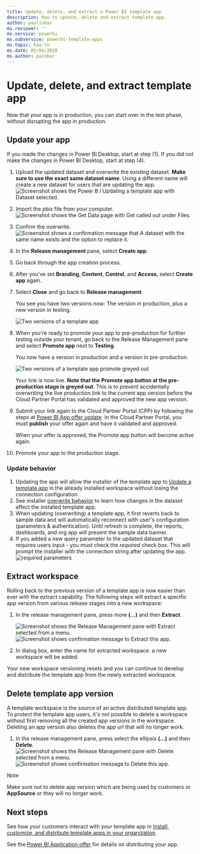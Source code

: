 ```yaml
---
title: Update, delete, and extract a Power BI template app
description: How to update, delete and extract template app.
author: paulinbar
ms.reviewer: ''
ms.service: powerbi
ms.subservice: powerbi-template-apps
ms.topic: how-to
ms.date: 05/04/2020
ms.author: painbar
---
```


# Update, delete, and extract template app

Now that your app is in production, you can start over in the test phase, without disrupting the app in production.
## Update your app

If you made the changes in Power BI Desktop, start at step (1). If you did not make the changes in Power BI Desktop, start at step (4).

1. Upload the updated dataset and overwrite the existing dataset. **Make sure to use the exact same dataset name**. Using a different name will create a new dataset for users that are updating the app.
![Screenshot shows the Power B I Updating a template app with Dataset selected.](media/service-template-apps-update-extract-delete/power-bi-template-app-upload-dataset.png)
1. Import the pbix file from your computer.
![Screenshot shows the Get Data page with Get called out under Files.](media/service-template-apps-update-extract-delete/power-bi-template-app-upload-dataset2.png)
1. Confirm the overwrite.
![Screenshot shows a confirmation message that A dataset with the same name exists and the option to replace it.](media/service-template-apps-update-extract-delete/power-bi-template-app-upload-dataset3.png)

1. In the **Release management** pane, select **Create app**.
1. Go back through the app creation process.
1. After you've set **Branding**, **Content**, **Control**, and **Access**, select **Create app** again.
1. Select **Close** and go back to **Release management**.

   You see you have two versions now: The version in production, plus a new version in testing.

    ![Two versions of a template app](media/service-template-apps-update-extract-delete/power-bi-template-app-update1.png)

1. When you're ready to promote your app to pre-production for further testing outside your tenant, go back to the Release Management pane and select **Promote app** next to **Testing**.

   You now have a version in production and a version in pre-production.

   ![Two versions of a template app promote greyed out](media/service-template-apps-update-extract-delete/power-bi-template-app-update2.png)

   Your link is now live. **Note that the Promote app button at the pre-production stage is greyed out**. This is to prevent accidentally overwriting the live production link to the current app version before the Cloud Partner Portal has validated and approved the new app version.

1. Submit your link again to the Cloud Partner Portal (CPP) by following the steps at [Power BI App offer update](/azure/marketplace/cloud-partner-portal/power-bi/cpp-update-existing-offer). In the Cloud Partner Portal, you must **publish** your offer again and have it validated and approved.

   When your offer is approved, the Promote app button will become active again. 
1. Promote your app to the production stage.
   
### Update behavior

1. Updating the app will allow the installer of the template app to [Update a template app](service-template-apps-install-distribute.md#update-a-template-app) in the already installed workspace without losing the connection configuration.
1. See installer [overwrite behavior](service-template-apps-install-distribute.md#overwrite-behavior) to learn how changes in the dataset affect the installed template app.
1. When updating (overwriting) a template app, it first reverts back to sample data and will automatically reconnect with user's configuration (parameters & authentication). Until refresh is complete, the reports, dashboards, and org app will present the sample data banner.
1. If you added a new query parameter to the updated dataset that requires users input - you must check the *required* check box. This will prompt the installer with the connection string after updating the app.
 ![required parameters](media/service-template-apps-update-extract-delete/power-bi-template-app-upload-dataset4.png)

## Extract workspace
Rolling back to the previous version of a template app is now easier than ever with the extract capability. The following steps will extract a specific app version from various release stages into a new workspace:

1. In the release management pane, press more **(...)** and then **Extract**.

    ![Screenshot shows the Release Management pane with Extract selected from a menu.](media/service-template-apps-update-extract-delete/power-bi-template-app-extract.png)
    ![Screenshot shows confirmation message to Extract this app.](media/service-template-apps-update-extract-delete/power-bi-template-app-extract-dialog.png)
2. In dialog box, enter the name for extracted workspace. a new workspace will be added.

Your new workspace versioning resets and you can continue to develop and distribute the template app from the newly extracted workspace.

## Delete template app version
A template workspace is the source of an active distributed template app. To protect the template app users, it's not possible to delete a workspace without first removing all the created app versions in the workspace.
Deleting an app version also deletes the app url that will no longer work.

1. In the release management pane, press select the ellipsis **(...)** and then **Delete**.
 ![Screenshot shows the Release Management pane with Delete selected from a menu.](media/service-template-apps-update-extract-delete/power-bi-template-app-delete.png)
 ![Screenshot shows confirmation message to Delete this app.](media/service-template-apps-update-extract-delete/power-bi-template-app-delete-dialog.png)

>[!NOTE]
>Make sure not to delete app version which are being used by customers or **AppSource** or they will no longer work.

## Next steps

See how your customers interact with your template app in [Install, customize, and distribute template apps in your organization](service-template-apps-install-distribute.md).

See the [Power BI Application offer](/azure/marketplace/cloud-partner-portal/power-bi/cpp-power-bi-offer) for details on distributing your app.
